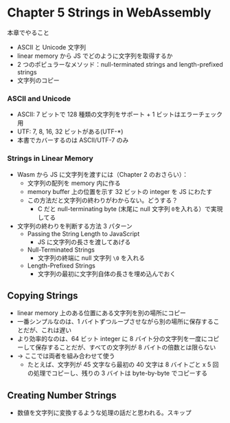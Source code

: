 # Chapter 5 Strings in WebAssembly

本章でやること

- ASCII と Unicode 文字列
- linear memory から JS でどのように文字列を取得するか
- 2 つのポピュラーなメソッド：null-terminated strings and length-prefixed strings
- 文字列のコピー

### ASCII and Unicode

- ASCII: 7 ビットで 128 種類の文字列をサポート + 1 ビットはエラーチェック用
- UTF: 7, 8, 16, 32 ビットがある(UTF-\*)
- 本書でカバーするのは ASCII/UTF-7 のみ

### Strings in Linear Memory

- Wasm から JS に文字列を渡すには（Chapter 2 のおさらい）：
  - 文字列の配列を memory 内に作る
  - memory buffer 上の位置を示す 32 ビットの integer を JS にわたす
  - この方法だと文字列の終わりがわからない。どうする？
    - C だと null-terminating byte (末尾に null 文字列 `0`を入れる）で実現してる
- 文字列の終わりを判断する方法 3 パターン
  - Passing the String Length to JavaScript
    - JS に文字列の長さを渡してあげる
  - Null-Terminated Strings
    - 文字列の終端に null 文字列 `\0` を入れる
  - Length-Prefixed Strings
    - 文字列の最初に文字列自体の長さを埋め込んでおく

## Copying Strings

- linear memory 上のある位置にある文字列を別の場所にコピー
- 一番シンプルなのは、1 バイトずつループさせながら別の場所に保存することだが、これは遅い
- より効率的なのは、64 ビット integer に 8 バイト分の文字列を一度にコピーして保存することだが、すべての文字列が 8 バイトの倍数とは限らない
- -> ここでは両者を組み合わせて使う
  - たとえば、文字列が 45 文字なら最初の 40 文字は 8 バイトごと x 5 回の処理でコピーし、残りの 3 バイトは byte-by-byte でコピーする

## Creating Number Strings

- 数値を文字列に変換するような処理の話だと思われる。スキップ
